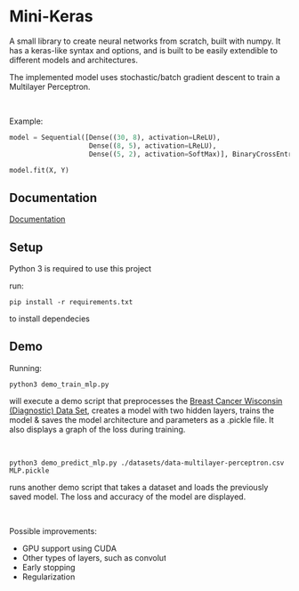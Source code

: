 # Mini-Keras

A small library to create neural networks from scratch, built with numpy. It has a keras-like syntax and options, and is built to be easily extendible to different models and architectures.

The implemented model uses stochastic/batch gradient descent to train a Multilayer Perceptron.

&nbsp;

Example:
```py
model = Sequential([Dense((30, 8), activation=LReLU),
                    Dense((8, 5), activation=LReLU),
                    Dense((5, 2), activation=SoftMax)], BinaryCrossEntropy)

model.fit(X, Y)
```

## Documentation

[Documentation](https://jongdetim.github.io/mini-keras)

## Setup

Python 3 is required to use this project

run:
```
pip install -r requirements.txt
```
to install dependecies

## Demo

Running:
```
python3 demo_train_mlp.py
```
will execute a demo script that preprocesses the [Breast Cancer Wisconsin (Diagnostic) Data Set](https://archive.ics.uci.edu/ml/datasets/Breast+Cancer+Wisconsin+%28Diagnostic%29), creates a model with two hidden layers, trains the model & saves the model architecture and parameters as a .pickle file. It also displays a graph of the loss during training.

&nbsp;

```
python3 demo_predict_mlp.py ./datasets/data-multilayer-perceptron.csv MLP.pickle
```
runs another demo script that takes a dataset and loads the previously saved model. The loss and accuracy of the model are displayed.

&nbsp;
&nbsp;

Possible improvements:
- GPU support using CUDA
- Other types of layers, such as convolution & pooling layers
- Early stopping
- Regularization

